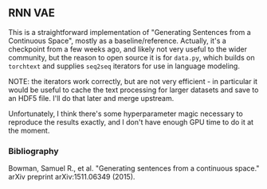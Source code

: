 ## RNN VAE

This is a straightforward implementation of "Generating Sentences from a Continuous Space", mostly as a baseline/reference.
Actually, it's a checkpoint from a few weeks ago, and likely not very useful to the wider community, but the reason to open
source it is for `data.py`, which builds on `torchtext` and supplies `seq2seq` iterators for use in language modeling. 

NOTE: the iterators work correctly, but are not very efficient - in particular it would be useful to cache the text processing
for larger datasets and save to an HDF5 file. I'll do that later and merge upstream.

Unfortunately, I think there's some hyperparameter magic necessary to reproduce the results exactly, and I don't have 
enough GPU time to do it at the moment. 

### Bibliography
Bowman, Samuel R., et al. "Generating sentences from a continuous space." arXiv preprint arXiv:1511.06349 (2015).
